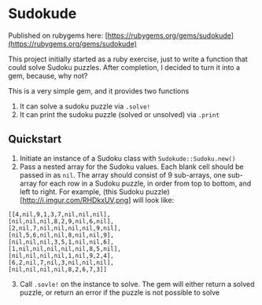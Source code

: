 Sudokude
========

Published on rubygems here: [https://rubygems.org/gems/sudokude](https://rubygems.org/gems/sudokude)

This project initially started as a ruby exercise, just to write a function that could solve Sudoku puzzles. After completion, I decided to turn it into a gem, because, why not?

This is a very simple gem, and it provides two functions

1.  It can solve a sudoku puzzle via `.solve!`
2.  It can print the sudoku puzzle (solved or unsolved) via `.print`

Quickstart
-------------
1.  Initiate an instance of a Sudoku class with `Sudokude::Sudoku.new()`
2.  Pass a nested array for the Sudoku values. Each blank cell should be passed in as `nil`. The array should consist of 9 sub-arrays, one sub-array for each row in a Sudoku puzzle, in order from top to bottom, and left to right. For example, (this Sudoku puzzle)[http://i.imgur.com/RHDkxUV.png] will look like:

 ```
 [[4,nil,9,1,3,7,nil,nil,nil],
 [nil,nil,nil,8,2,9,nil,6,nil],
 [2,nil,7,nil,nil,nil,nil,9,nil],
 [nil,5,6,nil,nil,8,nil,nil,9],
 [nil,nil,nil,3,5,1,nil,nil,6],
 [1,nil,nil,nil,nil,nil,8,5,nil],
 [nil,nil,nil,nil,1,nil,9,2,4],
 [6,2,nil,7,nil,3,nil,nil,nil],
 [nil,nil,nil,nil,8,2,6,7,3]]
 ```

3.  Call `.sovle!` on the instance to solve. The gem will either return a solved puzzle, or return an error if the puzzle is not possible to solve
